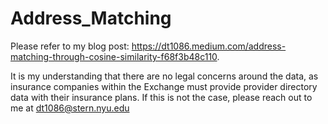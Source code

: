 # Address_Matching

Please refer to my blog post: https://dt1086.medium.com/address-matching-through-cosine-similarity-f68f3b48c110.

It is my understanding that there are no legal concerns around the data, as insurance companies within the Exchange must provide provider directory data with their insurance plans. If this is not the case, please reach out to me at dt1086@stern.nyu.edu
